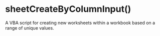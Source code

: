 # sheetCreateByColumnInput()
A VBA script for creating new worksheets within a workbook based on a range of unique values.
